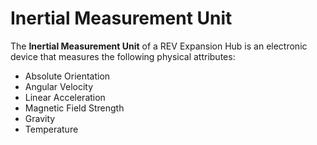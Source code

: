 # Inertial Measurement Unit

The **Inertial Measurement Unit** of a REV Expansion Hub is an electronic device that measures the following physical attributes:

* Absolute Orientation
* Angular Velocity
* Linear Acceleration
* Magnetic Field Strength
* Gravity
* Temperature



